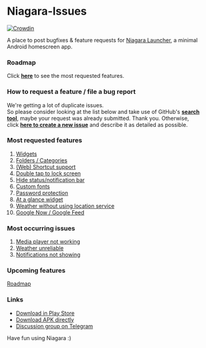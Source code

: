# Niagara-Issues
[![Crowdin](https://d322cqt584bo4o.cloudfront.net/niagara-launcher/localized.svg)](https://crowdin.com/project/niagara-launcher)

A place to post bugfixes & feature requests for [Niagara Launcher](https://play.google.com/store/apps/details?id=bitpit.launcher "Play Store"), a minimal Android homescreen app.

### Roadmap

Click [**here**](https://github.com/8bitPit/Niagara-Issues/projects/2) to see the most requested features.

### How to request a feature / file a bug report
We're getting a lot of duplicate issues.</br>
So please consider looking at the list below and take use of GitHub's [**search tool**](https://github.com/8bitPit/Niagara-Issues/issues "Browse issues"), maybe your request was already submitted. Thank you. Otherwise, click [**here to create a new issue**](https://github.com/8bitPit/Niagara-Issues/issues/new/choose "New issue") and describe it as detailed as possible. 

### Most requested features
<ol>
  <li><a href="https://github.com/8bitPit/Niagara-Issues/issues/117">Widgets</a></li>
  <li><a href="https://github.com/8bitPit/Niagara-Issues/issues/13">Folders / Categories</a></li>
  <li><a href="https://github.com/8bitPit/Niagara-Issues/issues/62">(Web) Shortcut support</a></li>
  <li><a href="https://github.com/8bitPit/Niagara-Issues/issues/63">Double tap to lock screen</a></li>
  <li><a href="https://github.com/8bitPit/Niagara-Issues/issues/101">Hide status/notification bar</a></li>
  <li><a href="https://github.com/8bitPit/Niagara-Issues/issues/191">Custom fonts</a></li>
  <li><a href="https://github.com/8bitPit/Niagara-Issues/issues/332">Password protection</a></li>
  <li><a href="https://github.com/8bitPit/Niagara-Issues/issues/55">At a glance widget</a></li> 
  <li><a href="https://github.com/8bitPit/Niagara-Issues/issues/179">Weather without using location service</a></li>
  <li><a href="https://github.com/8bitPit/Niagara-Issues/issues/3">Google Now / Google Feed </a></li>
</ol>

### Most occurring issues
<ol>
  <li><a href="https://github.com/8bitPit/Niagara-Issues/issues/485">Media player not working</a></li>
  <li><a href="https://github.com/8bitPit/Niagara-Issues/issues/179">Weather unreliable</a></li>
  <li><a href="https://github.com/8bitPit/Niagara-Issues/issues/588">Notifications not showing</a></li>
</ol>

### Upcoming features
[Roadmap](https://github.com/8bitPit/Niagara-Issues/projects/1)

### Links
- [Download in Play Store](https://play.google.com/store/apps/details?id=bitpit.launcher "Play Store")
- [Download APK directly](https://github.com/8bitPit/Niagara-Issues/releases "via GitHub")
- [Discussion group on Telegram](https://t.me/niagara_launcher)

Have fun using Niagara :)
